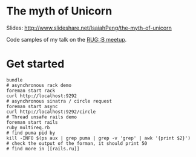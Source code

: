 # The myth of Unicorn

Slides: http://www.slideshare.net/IsaiahPeng/the-myth-of-unicorn

Code samples of my talk on the [RUG::B meetup](http://www.rug-b.de/topics/slow-client-and-unicorn).

# Get started

```
bundle
# asynchronous rack demo
foreman start rack
curl http://localhost:9292
# asynchronous sinatra / circle request
foreman start async
curl http://localhost:9292/circle
# Thread unsafe rails demo
foreman start rails
ruby multireq.rb
# find puma pid by 
kill -INFO $(ps aux | grep puma | grep -v 'grep' | awk '{print $2}')
# check the output of the forman, it should print 50
# find more in [[rails.ru]]
```
